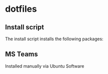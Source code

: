 # dotfiles


## Install script
The install script installs the following packages:



## MS Teams
Installed manually via Ubuntu Software



